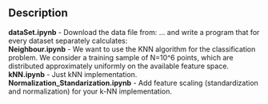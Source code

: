 ## Description
**dataSet.ipynb** - Download the data file from: ... and write a program that for every dataset separately calculates: </br>
**Neighbour.ipynb** - We want to use the KNN algorithm for the classification problem. We consider a
training sample of N=10^6 points, which are distributed approximately uniformly on the
available feature space.</br>
**kNN.ipynb** - Just kNN implementation. </br>
**Normalization_Standarization.ipynb** - Add feature scaling (standardization and normalization) for your k-NN implementation.  </br>
